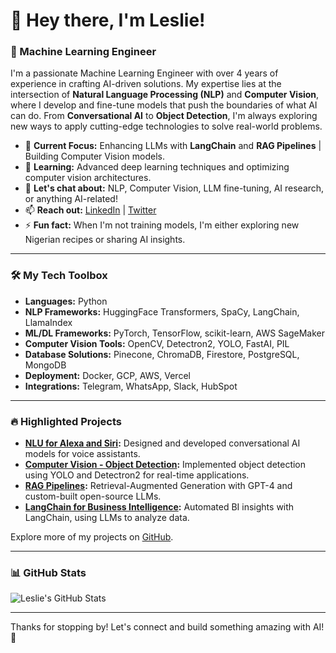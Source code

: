 # 👋 Hey there, I'm Leslie!

### 🚀 Machine Learning Engineer

I'm a passionate Machine Learning Engineer with over 4 years of experience in crafting AI-driven solutions. My expertise lies at the intersection of **Natural Language Processing (NLP)** and **Computer Vision**, where I develop and fine-tune models that push the boundaries of what AI can do. From **Conversational AI** to **Object Detection**, I'm always exploring new ways to apply cutting-edge technologies to solve real-world problems.

- 🔭 **Current Focus:** Enhancing LLMs with **LangChain** and **RAG Pipelines** | Building Computer Vision models.
- 🌱 **Learning:** Advanced deep learning techniques and optimizing computer vision architectures.
- 💬 **Let's chat about:** NLP, Computer Vision, LLM fine-tuning, AI research, or anything AI-related!
- 📫 **Reach out:** [LinkedIn](https://www.linkedin.com/in/lesliekperegbeyi) | [Twitter](https://twitter.com/Ayirikperegbeyi)
- ⚡ **Fun fact:** When I'm not training models, I'm either exploring new Nigerian recipes or sharing AI insights.

---

### 🛠️ My Tech Toolbox
- **Languages:** Python
- **NLP Frameworks:** HuggingFace Transformers, SpaCy, LangChain, LlamaIndex
- **ML/DL Frameworks:** PyTorch, TensorFlow, scikit-learn, AWS SageMaker
- **Computer Vision Tools:** OpenCV, Detectron2, YOLO, FastAI, PIL
- **Database Solutions:** Pinecone, ChromaDB, Firestore, PostgreSQL, MongoDB
- **Deployment:** Docker, GCP, AWS, Vercel
- **Integrations:** Telegram, WhatsApp, Slack, HubSpot

---

### 🔥 Highlighted Projects
- **[NLU for Alexa and Siri](https://github.com/Ayirileslie/NLU-projects):** Designed and developed conversational AI models for voice assistants.
- **[Computer Vision - Object Detection](https://github.com/Ayirileslie/CV-object-detection):** Implemented object detection using YOLO and Detectron2 for real-time applications.
- **[RAG Pipelines](https://github.com/Ayirileslie/RAG-pipelines):** Retrieval-Augmented Generation with GPT-4 and custom-built open-source LLMs.
- **[LangChain for Business Intelligence](https://github.com/Ayirileslie/langchain-BI):** Automated BI insights with LangChain, using LLMs to analyze data.

Explore more of my projects on [GitHub](https://github.com/Ayirileslie).

---

### 📊 GitHub Stats
![Leslie's GitHub Stats](https://github-readme-stats.vercel.app/api?username=Ayirileslie&show_icons=true&theme=radical&count_private=true)


---

Thanks for stopping by! Let's connect and build something amazing with AI! 🚀

